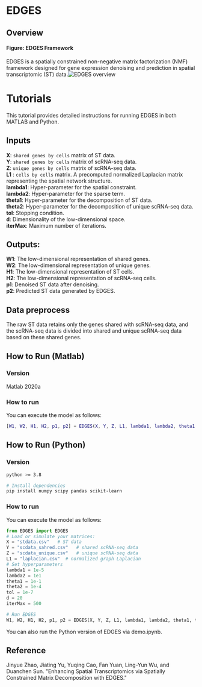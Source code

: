 ﻿# EDGES
## Overview
#### Figure: EDGES Framework 
EDGES is a spatially constrained non-negative matrix factorization (NMF) framework designed for gene expression denoising and prediction in spatial transcriptomic (ST) data.![EDGES overview](https://i.imgur.com/SpWkY1M.png)
#  Tutorials
This tutorial provides detailed instructions for running EDGES in both MATLAB and Python.

## Inputs
**X**: `shared genes by cells` matrix of ST data.\
**Y**:  `shared genes by cells`  matrix of scRNA-seq data.\
**Z**: `unique genes by cells` matrix of scRNA-seq data.\
**L1** :  `cells by cells` matrix. A precomputed normalized Laplacian matrix representing the spatial network structure.\
**lambda1**: Hyper-parameter for the spatial constraint.\
**lambda2**: Hyper-parameter for the sparse term.\
**theta1**: Hyper-parameter for the decomposition of ST data.\
**theta2**: Hyper-parameter for the decomposition of unique scRNA-seq data.\
**tol**: Stopping condition.\
**d**: Dimensionality of the low-dimensional space.\
**iterMax**: Maximum number of iterations.
## Outputs:
**W1**: The low-dimensional representation of shared genes.\
**W2**: The low-dimensional representation of unique genes.\
**H1**: The low-dimensional representation of ST cells.\
**H2**: The low-dimensional representation of scRNA-seq cells.\
**p1**: Denoised ST data after denoising.\
**p2**: Predicted ST data generated by EDGES.
## Data preprocess
The raw ST data retains only the genes shared with scRNA-seq data, and the scRNA-seq data is divided into shared and unique scRNA-seq data based on these shared genes.
## How to Run (Matlab)
### Version
Matlab 2020a
### How to run
You can execute the model as follows:
```matlab
​[W1, W2, H1, H2, p1, p2] = EDGES(X, Y, Z, L1, lambda1, lambda2, theta1, theta2, tol, d, iterMax);
```
## How to Run (Python)
### Version
```bash
python >= 3.8

# Install dependencies
pip install numpy scipy pandas scikit-learn
```
### How to run
You can execute the model as follows:
```python
from EDGES import EDGES
# Load or simulate your matrices:
X = "stdata.csv"   # ST data
Y = "scdata_sahred.csv"   # shared scRNA-seq data
Z = "scdata_unique.csv"   # unique scRNA-seq data
L1 = "laplacian.csv"  # normalized graph Laplacian
# Set hyperparameters
lambda1 = 1e-5
lambda2 = 1e1
theta1 = 1e-1
theta2 = 1e-4
tol = 1e-7
d = 20
iterMax = 500

# Run EDGES
W1, W2, H1, H2, p1, p2 = EDGES(X, Y, Z, L1, lambda1, lambda2, theta1, theta2, tol, d, iterMax)
```
You can also run the Python version of EDGES via demo.ipynb.
## Reference
Jinyue Zhao, Jiating Yu, Yuqing Cao, Fan Yuan, Ling-Yun Wu, and Duanchen Sun. "Enhancing Spatial Transcriptomics via Spatially Constrained Matrix Decomposition with EDGES."


